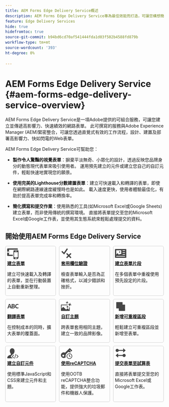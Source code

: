 ```yaml
---
title: AEM Forms Edge Delivery Service概述
description: AEM Forms Edge Delivery Service專為最佳效能而打造，可讓您構想簡化資料收集和使用者參與的未來。
feature: Edge Delivery Services
hide: true
hidefromtoc: true
source-git-commit: b94bd6cd70af541444fda1d03f502b4588fd879b
workflow-type: tm+mt
source-wordcount: '393'
ht-degree: 0%

---
```



# AEM Forms Edge Delivery Service {#aem-forms-edge-delivery-service-overview}

AEM Forms Edge Delivery Service是一項Adobe提供的可組合服務，可讓您建立並傳遞高影響力、快速績效的網路表單。 此可撰寫的服務與Adobe Experience Manager (AEM)緊密整合，可讓您透過直覺式有效的工作流程，設計、建置及部署高影響力、快如閃電的Web表單。

AEM Forms Edge Delivery Service可幫助您：

* **製作令人驚豔的視覺表單**：摒棄平淡無奇、小眾化的設計，透過反映您品牌身分的動態現代表單來吸引使用者。 運用預先建立的元件或建立您自己的自訂元件，輕鬆快速地實現您的願景。

* **使用完美的Lighthouse分數建置表單**：建立可快速載入和轉譯的表單，即使在網際網路連線速度緩慢時也是如此。 載入速度更快，使用者體驗最佳化，有助於提高表單完成率和轉換率。

* **簡化撰寫和提交作業**：使用熟悉的工具(如Microsoft Excel或Google Sheets)建立表單，而非使用傳統的撰寫環境。 直接將表單提交至您的Microsoft Excel或Google工作表，並使用其生態系統來輕鬆處理提交的資料。

## 開始使用AEM Forms Edge Delivery Service

<div>

<style>
    .card-container {
        width: calc(33.33% - 10px);;
        margin: 5px;
        border: 1px solid #ccc;
        border-radius: 5px;
        padding: 5px;
        box-sizing: border-box;
        transition: background-color 0.3s ease; /* Adding transition effect */
    }
    .card-container:hover {
        background-color: #f0f0f0; /* Changing background color on hover */
    }
</style>

<div style="display: flex; flex-wrap: wrap; justify-content: space-between; margin: -5px;">
    <div class="card-container">
        <a href="/help/edge/docs/forms/create-forms.md">
            <img src="/help/edge/assets/smock_devices_18_n.svg" alt="使用EDS表單建立表單" style="border-radius: 5px;"> </b>
            <br><b style="margin-top: 5px;">建立表單</b>
        </a>
        <p>建立可快速載入及轉譯的表單，並在行動裝置上自動重新整理。</p>
    </div>
    <div class="card-container">
        <a href="/help/edge/docs/forms/validate-forms.md">
            <img src="/help/edge/assets/smock_condition_18_n.svg" alt="新增驗證至表單欄位" style="border-radius: 5px;"> </b>
            <br><b style="margin-top: 5px;">套用欄位驗證</b>
        </a>
        <p>檢查表單輸入是否為正確格式，以減少錯誤和挫折。</p>
    </div>
    <div class="card-container">
        <a href="/help/edge/docs/forms/form-fragments.md">
            <img src="/help/edge/assets/smock_documentfragment_18_n.svg" alt="在EDS表單中使用表單片段" style="border-radius: 5px;"> </b>
            <br><b style="margin-top: 5px;">建立表單片段</b>
        </a>
        <p>在多個表單中重複使用預先設定的片段。</p>
    </div>
    <div class="card-container">
        <a href="/help/edge/docs/forms/translate-forms.md">  
            <img src="/help/edge/assets/smock_abc_18_n.svg" alt="翻譯EDS表單" style="border-radius: 5px;"> </b>
            <br><b style="margin-top: 5px;">翻譯表單</b>
        </a>
        <p>在控制成本的同時，擴大表單的覆蓋面。</p>
    </div>
    <div class="card-container">
        <a href="/help/edge/docs/forms/style-theme-forms.md">
            <img src="/help/edge/assets/smock_imageautomode_18_N.svg" alt="將樣式或主題套用至EDS表單" style="border-radius: 5px;"> </b>
            <br><b style="margin-top: 5px;">自訂主題</b>
        </a>
        <p>跨表單套用相同主題，建立一致的品牌影像。</p>
    </div>
    <div class="card-container">
        <a href="/help/edge/docs/forms/repeatable-forms.md">  
            <img src="/help/edge/assets/smock_addto_18_n.svg" alt="將可重複的區段新增至EDS表單" style="border-radius: 5px;"> </b>
            <br><b style="margin-top: 5px;">新增可重複區段</b>
        </a>
        <p>輕鬆建立可重複區段並新增至表單。</p>
    </div>
    <div class="card-container">
        <a href="/help/edge/docs/forms/custom-components-forms.md"> 
            <img src="/help/edge/assets/smock_userdeveloper_18_n.svg" alt="使用標準JavaScript和CSS建立自訂表單元件"  style="border-radius: 5px;"> </b>
            <br><b style="margin-top: 5px;">建立自訂元件</b>
        </a>
        <p>使用標準JavaScript和CSS來建立元件和主題。</p>
    </div>
    <div class="card-container">
        <a href="/help/edge/docs/forms/recaptacha-forms.md">  
            <img src="/help//edge/assets/smock_keyclock_18_n.svg" alt="在EDS表單中使用reCAPTCHA" style="border-radius: 5px;"> </b>
            <br><b style="margin-top: 5px;">使用reCAPTCHA</b>
        </a>
        <p>使用OOTB reCAPTCHA整合功能，提供強大的垃圾郵件和機器人保護。</p>
    </div>
    <div class="card-container">
        <a href="/help/edge/docs/forms/create-forms.md#manually-configure-a-spreadsheet-to-accept-data">   
            <img src="/help/edge/assets/smock_platformdatamapping_18_n.svg" alt="提交表單" alt="在EDS表單中使用表單片段" style="border-radius: 5px;"> </b>
            <br><b style="margin-top: 5px;">提交表單至試算表</b>
        </a>
        <p>直接將表單提交至您的Microsoft Excel或Google工作表。</p>
    </div>
</div>


</br>










